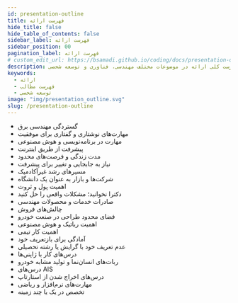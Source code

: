 ```yaml
---
id: presentation-outline
title: فهرست ارائه
hide_title: false
hide_table_of_contents: false
sidebar_label: فهرست ارائه
sidebar_position: 00
pagination_label: فهرست ارائه
# custom_edit_url: https://bsamadi.github.io/coding/docs/presentation-outline.md
description: فهرست کلی ارائه در موضوعات مختلف مهندسی، فناوری و توسعه شخصی
keywords:
  - ارائه
  - فهرست مطالب
  - توسعه شخصی
image: "img/presentation_outline.svg"
slug: /presentation-outline
---
```


- گستردگی مهندسی برق
- مهارت‌های نوشتاری و گفتاری برای موفقیت
- مهارت در برنامه‌نویسی و هوش مصنوعی
- پیشرفت از طریق اینترنت
- مدت زندگی و فرصت‌های محدود
- نیاز به جابجایی و تغییر برای پیشرفت
- مسیرهای رشد غیرآکادمیک
- شرکت‌ها و بازار به عنوان یک دانشگاه
- اهمیت پول و ثروت
- دکترا نخوانید؛ مشکلات واقعی را حل کنید
- صادرات خدمات و محصولات مهندسی
- چالش‌های فروش
- فضای محدود طراحی در صنعت خودرو
- اهمیت رباتیک و هوش مصنوعی
- اهمیت کار تیمی
- آمادگی برای بازتعریف خود
- عدم تعریف خود با گرایش یا رشته تحصیلی
- درس‌های کار با ژاپنی‌ها
- ربات‌های انسان‌نما و تولید مشابه خودرو
- درس‌های AIS
- درس‌های اخراج شدن از استارتاپ
- مهارت‌های نرم‌افزار و ریاضی
- تخصص در یک یا چند زمینه

